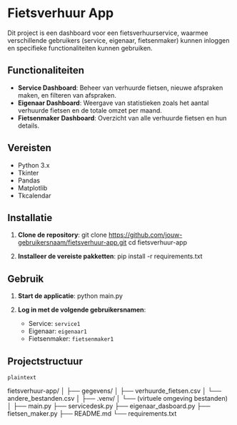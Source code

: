 
# Fietsverhuur App
Dit project is een dashboard voor een fietsverhuurservice, waarmee verschillende gebruikers (service, eigenaar, fietsenmaker) kunnen inloggen en specifieke functionaliteiten kunnen gebruiken.

## Functionaliteiten

- **Service Dashboard**: Beheer van verhuurde fietsen, nieuwe afspraken maken, en filteren van afspraken.
- **Eigenaar Dashboard**: Weergave van statistieken zoals het aantal verhuurde fietsen en de totale omzet per maand.
- **Fietsenmaker Dashboard**: Overzicht van alle verhuurde fietsen en hun details.

## Vereisten

- Python 3.x
- Tkinter
- Pandas
- Matplotlib
- Tkcalendar

## Installatie

1. **Clone de repository**:
    git clone https://github.com/jouw-gebruikersnaam/fietsverhuur-app.git
    cd fietsverhuur-app

2. **Installeer de vereiste pakketten**:
        pip install -r requirements.txt
  
## Gebruik

1. **Start de applicatie**:
    python main.py


2. **Log in met de volgende gebruikersnamen**:
    - Service: `service1`
    - Eigenaar: `eigenaar1`
    - Fietsenmaker: `fietsenmaker1`

## Projectstructuur
    plaintext
fietsverhuur-app/
│
├── gegevens/
│   ├── verhuurde_fietsen.csv
│   └── andere_bestanden.csv
│
├── .venv/
│   └── (virtuele omgeving bestanden)
│
├── main.py
├── servicedesk.py
├── eigenaar_dasboard.py
├── fietsen_maker.py
├── README.md
└── requirements.txt